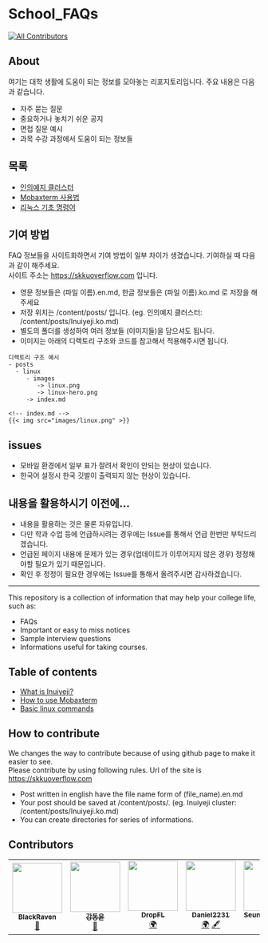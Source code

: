 # School_FAQs
<!-- ALL-CONTRIBUTORS-BADGE:START - Do not remove or modify this section -->
[![All Contributors](https://img.shields.io/badge/all_contributors-6-orange.svg?style=flat-square)](#contributors-)
<!-- ALL-CONTRIBUTORS-BADGE:END -->

## About

여기는 대학 생활에 도움이 되는 정보를 모아놓는 리포지토리입니다. 주요 내용은 다음과 같습니다.

* 자주 묻는 질문
* 중요하거나 놓치기 쉬운 공지
* 면접 질문 예시
* 과목 수강 과정에서 도움이 되는 정보들     

## 목록
- [인의예지 클러스터](/content/posts/Inuiyeji.ko.md)
- [Mobaxterm 사용법](/content/posts/mobaxterm.ko.md)
- [리눅스 기초 명령어](/content/posts/linux/list.ko.md)


## 기여 방법

FAQ 정보들을 사이트화하면서 기여 방법이 일부 차이가 생겼습니다. 기여하실 때 다음과 같이 해주세요.     
사이트 주소는 https://skkuoverflow.com 입니다.

- 영문 정보들은 (파일 이름).en.md, 한글 정보들은 (파일 이름).ko.md 로 저장을 해주세요
- 저장 위치는 /content/posts/ 입니다. (eg. 인의예지 클러스터: /content/posts/Inuiyeji.ko.md)
- 별도의 폴더를 생성하여 여러 정보들 (이미지들)을 담으셔도 됩니다.
- 이미지는 아래의 디렉토리 구조와 코드를 참고해서 적용해주시면 됩니다.     
```
디렉토리 구조 예시
- posts
  - linux
     - images
        -> linux.png
        -> linux-hero.png
     -> index.md
```

```
<!-- index.md -->
{{< img src="images/linux.png" >}}
```


## issues
- 모바일 환경에서 일부 표가 잘려서 확인이 안되는 현상이 있습니다.
- 한국어 설정시 한국 깃발이 출력되지 않는 현상이 있습니다.


## 내용을 활용하시기 이전에...
- 내용을 활용하는 것은 물론 자유입니다.
- 다만 학과 수업 등에 언급하시려는 경우에는 Issue를 통해서 언급 한번만 부탁드리겠습니다.
- 언급된 페이지 내용에 문제가 있는 경우(업데이트가 이루어지지 않은 경우) 정정해야할 필요가 있기 때문입니다.
- 확인 후 정정이 필요한 경우에는 Issue를 통해서 올려주시면 감사하겠습니다.
--------------------

This repository is a collection of information that may help your college life, such as:

* FAQs
* Important or easy to miss notices
* Sample interview questions
* Informations useful for taking courses.

## Table of contents
- [What is Inuiyeji?](/content/posts/Inuiyeji.en.md)
- [How to use Mobaxterm](/content/posts/mobaxterm.en.md)
- [Basic linux commands](/content/posts/linux/list.en.md)


## How to contribute

We changes the way to contribute because of using github page to make it easier to see.     
Please contribute by using following rules. Url of the site is https://skkuoverflow.com

- Post written in english have the file name form of (file_name).en.md
- Your post should be saved at /content/posts/. (eg. Inuiyeji cluster: /content/posts/Inuiyeji.ko.md)
- You can create directories for series of informations.

## Contributors

<!-- ALL-CONTRIBUTORS-LIST:START - Do not remove or modify this section -->
<!-- prettier-ignore-start -->
<!-- markdownlint-disable -->
<table>
  <tr>
    <td align="center"><a href="https://github.com/raven724"><img src="https://avatars.githubusercontent.com/u/39472872?v=4?s=100" width="100px;" alt=""/><br /><sub><b>BlackRaven</b></sub></a><br /><a href="#projectManagement-raven724" title="Project Management">📆</a></td>
    <td align="center"><a href="https://kdy1.github.io"><img src="https://avatars.githubusercontent.com/u/29931815?v=4?s=100" width="100px;" alt=""/><br /><sub><b>강동윤</b></sub></a><br /><a href="https://github.com/SKKU-SWForum/School_FAQs/commits?author=kdy1" title="Documentation">📖</a></td>
    <td align="center"><a href="http://dropfl.github.io/docs/"><img src="https://avatars.githubusercontent.com/u/18409052?v=4?s=100" width="100px;" alt=""/><br /><sub><b>DropFL</b></sub></a><br /><a href="#translation-dropfl" title="Translation">🌍</a></td>
    <td align="center"><a href="https://youturn.tech/"><img src="https://avatars.githubusercontent.com/u/39212398?v=4?s=100" width="100px;" alt=""/><br /><sub><b>Daniel2231</b></sub></a><br /><a href="#translation-daniel2231" title="Translation">🌍</a> <a href="#content-daniel2231" title="Content">🖋</a></td>
    <td align="center"><a href="https://github.com/nhjbest22"><img src="https://avatars.githubusercontent.com/u/67857712?v=4?s=100" width="100px;" alt=""/><br /><sub><b>Seungmin Nam</b></sub></a><br /><a href="#example-nhjbest22" title="Examples">💡</a> <a href="#content-nhjbest22" title="Content">🖋</a></td>
    <td align="center"><a href=""><img src="https://postfiles.pstatic.net/20120209_101/i_coon_1328764363237e9JiX_JPEG/%C5%B8%BF%E4.jpg?type=w2" width="100px;" alt=""/><br /><sub><b>Tayo</b></sub></a><br /><a href="#example-nhjbest22" title="Examples">💡</a> <a href="#content-tayo" title="Content">🖋</a></td>
  </tr>
</table>

<!-- markdownlint-restore -->
<!-- prettier-ignore-end -->

<!-- ALL-CONTRIBUTORS-LIST:END -->

